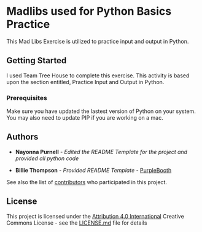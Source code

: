 # Madlibs used for Python Basics Practice 

This Mad Libs Exercise is utilized to practice input and output in Python.

## Getting Started

I used Team Tree House to complete this exercise.  This activity is based upon the section entitled, Practice Input and Output in Python.

### Prerequisites

Make sure you have updated the lastest version of Python on your system.
You may also need to update PIP if you are working on a mac.


## Authors

* **Nayonna Purnell** - *Edited the README Template for the project and provided all python code*

* **Billie Thompson** - *Provided README Template* - [PurpleBooth](https://github.com/PurpleBooth)

See also the list of [contributors](https://github.com/PurpleBooth/a-good-readme-template/contributors) who participated in this project.

## License

This project is licensed under the [Attribution 4.0 International](LICENSE.md) Creative Commons License - see the [LICENSE.md](LICENSE.md) file for details


